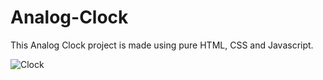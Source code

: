 # Analog-Clock
This Analog Clock project is made using pure HTML, CSS and Javascript.

![Clock](https://user-images.githubusercontent.com/85916933/189365207-67e616f4-2e63-42b6-8811-7bf5c3b0eccd.png)
